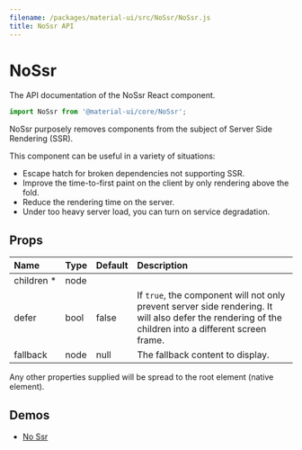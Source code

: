 ```yaml
---
filename: /packages/material-ui/src/NoSsr/NoSsr.js
title: NoSsr API
---
```


<!--- This documentation is automatically generated, do not try to edit it. -->

# NoSsr

<p class="description">The API documentation of the NoSsr React component.</p>

```js
import NoSsr from '@material-ui/core/NoSsr';
```

NoSsr purposely removes components from the subject of Server Side Rendering (SSR).

This component can be useful in a variety of situations:
- Escape hatch for broken dependencies not supporting SSR.
- Improve the time-to-first paint on the client by only rendering above the fold.
- Reduce the rendering time on the server.
- Under too heavy server load, you can turn on service degradation.

## Props

| Name | Type | Default | Description |
|:-----|:-----|:--------|:------------|
| <span class="prop-name required">children *</span> | <span class="prop-type">node |   |  |
| <span class="prop-name">defer</span> | <span class="prop-type">bool | <span class="prop-default">false</span> | If `true`, the component will not only prevent server side rendering. It will also defer the rendering of the children into a different screen frame. |
| <span class="prop-name">fallback</span> | <span class="prop-type">node | <span class="prop-default">null</span> | The fallback content to display. |

Any other properties supplied will be spread to the root element (native element).

## Demos

- [No Ssr](/utils/no-ssr)

